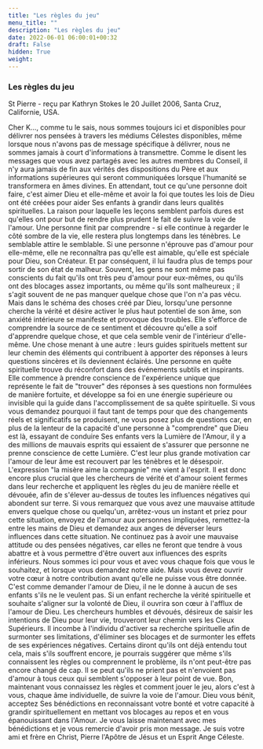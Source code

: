 ```yaml
---
title: "Les règles du jeu"
menu_title: ""
description: "Les règles du jeu"
date: 2022-06-01 06:00:01+00:32
draft: False
hidden: True
weight:
---
```

### Les règles du jeu

St Pierre - reçu par Kathryn Stokes le 20 Juillet 2006, Santa Cruz, Californie, USA.

Cher K..., comme tu le sais, nous sommes toujours ici et disponibles pour délivrer nos pensées à travers les médiums Célestes disponibles, même lorsque nous n'avons pas de message spécifique à délivrer, nous ne sommes jamais à court d'informations à transmettre. Comme le disent les messages que vous avez partagés avec les autres membres du Conseil, il n'y aura jamais de fin aux vérités des dispositions du Père et aux informations supérieures qui seront communiquées lorsque l'humanité se transformera en âmes divines.
En attendant, tout ce qu'une personne doit faire, c'est aimer Dieu et elle-même et avoir la foi que toutes les lois de Dieu ont été créées pour aider Ses enfants à grandir dans leurs qualités spirituelles. La raison pour laquelle les leçons semblent parfois dures est qu'elles ont pour but de rendre plus prudent le fait de suivre la voie de l'amour. Une personne finit par comprendre - si elle continue à regarder le côté sombre de la vie, elle restera plus longtemps dans les ténèbres. Le semblable attire le semblable. Si une personne n'éprouve pas d'amour pour elle-même, elle ne reconnaîtra pas qu'elle est aimable, qu'elle est spéciale pour Dieu, son Créateur. Et par conséquent, il lui faudra plus de temps pour sortir de son état de malheur.
Souvent, les gens ne sont même pas conscients du fait qu'ils ont très peu d'amour pour eux-mêmes, ou qu'ils ont des blocages assez importants, ou même qu'ils sont malheureux ; il s'agit souvent de ne pas manquer quelque chose que l'on n'a pas vécu. Mais dans le schéma des choses créé par Dieu, lorsqu'une personne cherche la vérité et désire activer le plus haut potentiel de son âme, son anxiété intérieure se manifeste et provoque des troubles. Elle s'efforce de comprendre la source de ce sentiment et découvre qu'elle a soif d'apprendre quelque chose, et que cela semble venir de l'intérieur d'elle-même.
Une chose menant à une autre : leurs guides spirituels mettent sur leur chemin des éléments qui contribuent à apporter des réponses à leurs questions sincères et ils deviennent éclairés. Une personne en quête spirituelle trouve du réconfort dans des événements subtils et inspirants. Elle commence à prendre conscience de l'expérience unique que représente le fait de "trouver" des réponses à ses questions non formulées de manière fortuite, et développe sa foi en une énergie supérieure ou invisible qui la guide dans l'accomplissement de sa quête spirituelle.
Si vous vous demandez pourquoi il faut tant de temps pour que des changements réels et significatifs se produisent, ne vous posez plus de questions car, en plus de la lenteur de la capacité d'une personne à "comprendre" que Dieu est là, essayant de conduire Ses enfants vers la Lumière de l'Amour, il y a des millions de mauvais esprits qui essaient de s'assurer que personne ne prenne conscience de cette Lumière. C'est leur plus grande motivation car l'amour de leur âme est recouvert par les ténèbres et le désespoir. L'expression "la misère aime la compagnie" me vient à l'esprit. Il est donc encore plus crucial que les chercheurs de vérité et d'amour soient fermes dans leur recherche et appliquent les règles du jeu de manière réelle et dévouée, afin de s'élever au-dessus de toutes les influences négatives qui abondent sur terre.
Si vous remarquez que vous avez une mauvaise attitude envers quelque chose ou quelqu'un, arrêtez-vous un instant et priez pour cette situation, envoyez de l'amour aux personnes impliquées, remettez-la entre les mains de Dieu et demandez aux anges de déverser leurs influences dans cette situation. Ne continuez pas à avoir une mauvaise attitude ou des pensées négatives, car elles ne feront que tendre à vous abattre et à vous permettre d'être ouvert aux influences des esprits inférieurs.
Nous sommes ici pour vous et avec vous chaque fois que vous le souhaitez, et lorsque vous demandez notre aide. Mais vous devez ouvrir votre cœur à notre contribution avant qu'elle ne puisse vous être donnée. C'est comme demander l'amour de Dieu, il ne le donne à aucun de ses enfants s'ils ne le veulent pas. Si un enfant recherche la vérité spirituelle et souhaite s'aligner sur la volonté de Dieu, il ouvrira son cœur à l'afflux de l'amour de Dieu.
Les chercheurs humbles et dévoués, désireux de saisir les intentions de Dieu pour leur vie, trouveront leur chemin vers les Cieux Supérieurs. Il incombe à l'individu d'activer sa recherche spirituelle afin de surmonter ses limitations, d'éliminer ses blocages et de surmonter les effets de ses expériences négatives. Certains diront qu'ils ont déjà entendu tout cela, mais s'ils souffrent encore, je pourrais suggérer que même s'ils connaissent les règles ou comprennent le problème, ils n'ont peut-être pas encore changé de cap. Il se peut qu'ils ne prient pas et n'envoient pas d'amour à tous ceux qui semblent s'opposer à leur point de vue.
Bon, maintenant vous connaissez les règles et comment jouer le jeu, alors c'est à vous, chaque âme individuelle, de suivre la voie de l'amour. Dieu vous bénit, acceptez Ses bénédictions en reconnaissant votre bonté et votre capacité à grandir spirituellement en mettant vos blocages au repos et en vous épanouissant dans l'Amour.
Je vous laisse maintenant avec mes bénédictions et je vous remercie d'avoir pris mon message. Je suis votre ami et frère en Christ, Pierre l'Apôtre de Jésus et un Esprit Ange Céleste.
